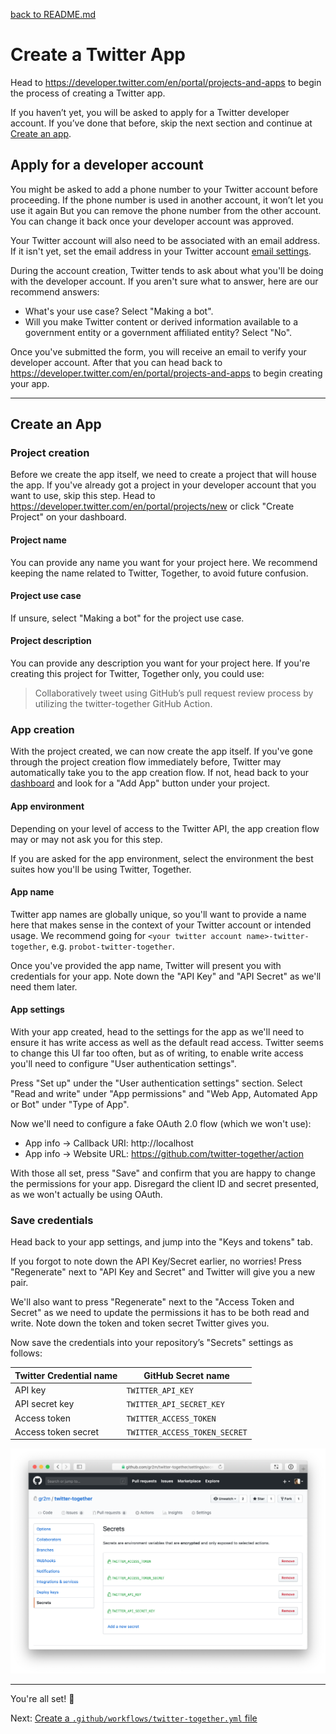 [back to README.md](../README.md/#setup)

# Create a Twitter App

Head to <https://developer.twitter.com/en/portal/projects-and-apps> to begin the process of creating a Twitter app.

If you haven’t yet, you will be asked to apply for a Twitter developer account.
If you’ve done that before, skip the next section and continue at [Create an app](#create-an-app).

## Apply for a developer account

You might be asked to add a phone number to your Twitter account before proceeding.
If the phone number is used in another account, it won’t let you use it again
But you can remove the phone number from the other account.
You can change it back once your developer account was approved.

Your Twitter account will also need to be associated with an email address.
If it isn't yet, set the email address in your Twitter account [email settings](https://twitter.com/settings/email).

During the account creation, Twitter tends to ask about what you'll be doing with the developer account.
If you aren't sure what to answer, here are our recommend answers:

- What's your use case? Select "Making a bot".
- Will you make Twitter content or derived information available to a government entity or a government affiliated entity? Select "No".

Once you've submitted the form, you will receive an email to verify your developer account.
After that you can head back to <https://developer.twitter.com/en/portal/projects-and-apps> to begin creating your app.

---

## Create an App

### Project creation

Before we create the app itself, we need to create a project that will house the app.
If you've already got a project in your developer account that you want to use, skip this step.
Head to <https://developer.twitter.com/en/portal/projects/new> or click "Create Project" on your dashboard.

#### Project name

You can provide any name you want for your project here.
We recommend keeping the name related to Twitter, Together, to avoid future confusion.

#### Project use case

If unsure, select "Making a bot" for the project use case.

#### Project description

You can provide any description you want for your project here.
If you're creating this project for Twitter, Together only, you could use:

> Collaboratively tweet using GitHub’s pull request review process by utilizing the twitter-together GitHub Action.

### App creation

With the project created, we can now create the app itself.
If you've gone through the project creation flow immediately before, Twitter may automatically take you to the app creation flow.
If not, head back to your [dashboard](https://developer.twitter.com/en/portal/projects-and-apps) and look for a "Add App" button under your project.

#### App environment

Depending on your level of access to the Twitter API, the app creation flow may or may not ask you for this step.

If you are asked for the app environment, select the environment the best suites how you'll be using Twitter, Together.

#### App name

Twitter app names are globally unique, so you'll want to provide a name here that makes sense in the context of your Twitter account or intended usage.
We recommend going for `<your twitter account name>-twitter-together`, e.g. `probot-twitter-together`.

Once you've provided the app name, Twitter will present you with credentials for your app.
Note down the "API Key" and "API Secret" as we'll need them later.

#### App settings

With your app created, head to the settings for the app as we'll need to ensure it has write access as well as the default read access.
Twitter seems to change this UI far too often, but as of writing, to enable write access you'll need to configure "User authentication settings".

Press "Set up" under the "User authentication settings" section. Select "Read and write" under "App permissions" and "Web App, Automated App or Bot" under "Type of App".

Now we'll need to configure a fake OAuth 2.0 flow (which we won't use):

- App info -> Callback URI: http://localhost
- App info -> Website URL: https://github.com/twitter-together/action

With those all set, press "Save" and confirm that you are happy to change the permissions for your app.
Disregard the client ID and secret presented, as we won't actually be using OAuth.

### Save credentials

Head back to your app settings, and jump into the "Keys and tokens" tab.

If you forgot to note down the API Key/Secret earlier, no worries!
Press "Regenerate" next to "API Key and Secret" and Twitter will give you a new pair.

We'll also want to press "Regenerate" next to the "Access Token and Secret" as we need to update the permissions it has to be both read and write.
Note down the token and token secret Twitter gives you.

Now save the credentials into your repository’s "Secrets" settings as follows:

| Twitter Credential name | GitHub Secret name            |
| ----------------------- | ----------------------------- |
| API key                 | `TWITTER_API_KEY`             |
| API secret key          | `TWITTER_API_SECRET_KEY`      |
| Access token            | `TWITTER_ACCESS_TOKEN`        |
| Access token secret     | `TWITTER_ACCESS_TOKEN_SECRET` |

![](twitter-01-repository-secrets.png)

---

You're all set! :tada:

Next: [Create a `.github/workflows/twitter-together.yml` file](02-create-twitter-together-workflow.md)
